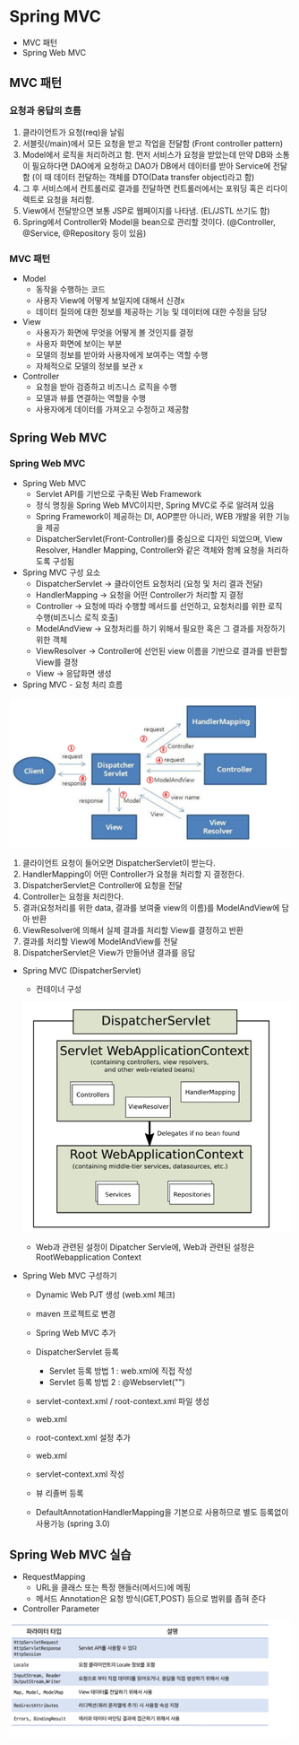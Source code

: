 # Spring MVC
- MVC 패턴
- Spring Web MVC

## MVC 패턴
### 요청과 응답의 흐름
1. 클라이언트가 요청(req)을 날림
2. 서블릿(/main)에서 모든 요청을 받고 작업을 전달함 (Front controller pattern)
3. Model에서 로직을 처리하려고 함. 먼저 서비스가 요청을 받았는데 만약 DB와 소통이 필요하다면 DAO에게 요청하고 DAO가 DB에서 데이터를 받아 Service에 전달함 (이 때 데이터 전달하는 객체를 DTO(Data transfer object)라고 함)
4. 그 후 서비스에서 컨트롤러로 결과를 전달하면 컨트롤러에서는 포워딩 혹은 리다이렉트로 요청을 처리함. 
5. View에서 전달받으면 보통 JSP로 웹페이지를 나타냄. (EL/JSTL 쓰기도 함)
6. Spring에서 Controller와 Model을 bean으로 관리할 것이다. (@Controller, @Service, @Repository 등이 있음)

### MVC 패턴
- Model
    - 동작을 수행하는 코드
    - 사용자 View에 어떻게 보일지에 대해서 신경x
    - 데이터 질의에 대한 정보를 제공하는 기능 및 데이터에 대한 수정을 담당
- View
    - 사용자가 화면에 무엇을 어떻게 볼 것인지를 결정
    - 사용자 화면에 보이는 부분
    - 모델의 정보를 받아와 사용자에게 보여주는 역할 수행
    - 자체적으로 모델의 정보를 보관 x
- Controller
    - 요청을 받아 검증하고 비즈니스 로직을 수행
    - 모델과 뷰를 연결하는 역할을 수행
    - 사용자에게 데이터를 가져오고 수정하고 제공함

## Spring Web MVC
### Spring Web MVC
- Spring Web MVC
    - Servlet API를 기반으로 구축된 Web Framework
    - 정식 명칭을 Spring Web MVC이지만, Spring MVC로 주로 알려져 있음
    - Spring Framework이 제공하는 DI, AOP뿐만 아니라, WEB 개발을 위한 기능을 제공
    - DispatcherServlet(Front-Controller)를 중심으로 디자인 되었으며, View Resolver, Handler Mapping, Controller와 같은 객체와 함께 요청을 처리하도록 구성됨
- Spring MVC 구성 요소
    - DispatcherServlet -> 클라이언트 요청처리 (요청 및 처리 결과 전달)
    - HandlerMapping -> 요청을 어떤 Controller가 처리할 지 결정
    - Controller -> 요청에 따라 수행할 메서드를 선언하고, 요청처리를 위한 로직 수행(비즈니스 로직 호출)
    - ModelAndView -> 요청처리를 하기 위해서 필요한 혹은 그 결과를 저장하기 위한 객체
    - ViewResolver -> Controller에 선언된 view 이름을 기반으로 결과를 반환할 View를 결정
    - View -> 응답화면 생성
- Spring MVC - 요청 처리 흐름

![image](./image/요청처리흐름.PNG)

1. 클라이언트 요청이 들어오면 DispatcherServlet이 받는다.
2. HandlerMapping이 어떤 Controller가 요청을 처리할 지 결정한다.
3. DispatcherServlet은 Controller에 요청을 전달
4. Controller는 요청을 처리한다.
5. 결과(요청처리를 위한 data, 결과를 보여줄 view의 이름)를 ModelAndView에 담아 반환
6. ViewResolver에 의해서 실제 결과를 처리할 View를 결정하고 반환
7. 결과를 처리할 View에 ModelAndView를 전달
8. DispatcherServlet은 View가 만들어낸 결과를 응답

- Spring MVC (DispatcherServlet)
    - 컨테이너 구성

    ![image](./image/dispatcher_container.PNG)
    
    - Web과 관련된 설정이 Dipatcher Servle에, Web과 관련된 설정은 RootWebapplication Context

- Spring Web MVC 구성하기   
    - Dynamic Web PJT 생성 (web.xml 체크)
    - maven 프로젝트로 변경
    - Spring Web MVC 추가

    - DispatcherServlet 등록
        - Servlet 등록 방법 1 : web.xml에 직접 작성
        - Servlet 등록 방법 2 : @Webservlet("")
    - servlet-context.xml / root-context.xml 파일 생성
    - web.xml

    - root-context.xml 설정 추가  
    - web.xml

    - servlet-context.xml 작성
    - 뷰 리졸버 등록
    - DefaultAnnotationHandlerMapping을 기본으로 사용하므로 별도 등록없이 사용가능 (spring 3.0)

## Spring Web MVC 실습
- RequestMapping 
    - URL을 클래스 또는 특정 핸들러(메서드)에 메핑
    - 메서드 Annotation은 요청 방식(GET,POST) 등으로 범위를 좁혀 준다
- Controller Parameter

![image](./image/Controller_Parameter.PNG)